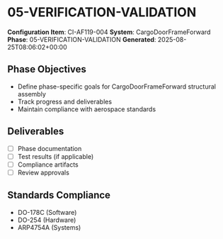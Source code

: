 # 05-VERIFICATION-VALIDATION

**Configuration Item**: CI-AF119-004
**System**: CargoDoorFrameForward
**Phase**: 05-VERIFICATION-VALIDATION
**Generated**: 2025-08-25T08:06:02+00:00

## Phase Objectives
- Define phase-specific goals for CargoDoorFrameForward structural assembly
- Track progress and deliverables
- Maintain compliance with aerospace standards

## Deliverables
- [ ] Phase documentation
- [ ] Test results (if applicable)
- [ ] Compliance artifacts
- [ ] Review approvals

## Standards Compliance
- DO-178C (Software)
- DO-254 (Hardware)
- ARP4754A (Systems)

